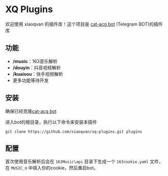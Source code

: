 # XQ Plugins

欢迎使用 xiaoqvan 的插件库！这个项目是 [cat-acg bot](https://github.com/moecatacg/cat-acg) (Telegram BOT)的插件库

## 功能

- **/music**：163音乐解析
- **/douyin**：抖音视频解析
- **/kuaisou**：快手视频解析
- 更多功能等待开发
## 安装

确保已经克隆[cat-acg bot](https://github.com/moecatacg/cat-acg)

进入bot的根目录，执行以下命令来安装本插件

```
git clone https://github.com/xiaoqvan/xq-plugins.git plugins
```

## 配置
首次使用音乐解析后会在 `163Music\api` 目录下生成一个 `163cookie.yaml` 文件，在 `MUSIC_U` 中填入你的cookie，然后重启bot。
